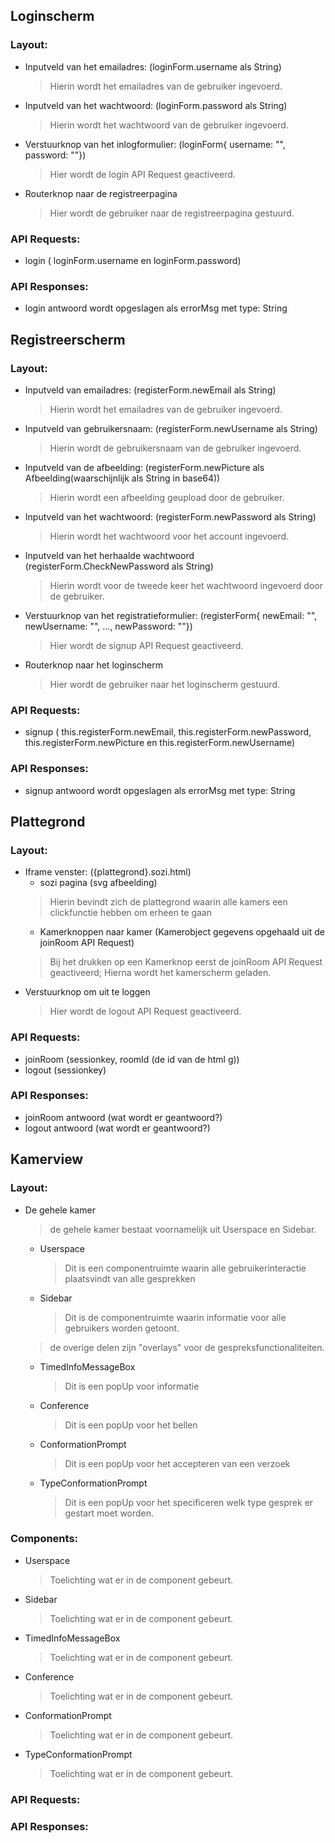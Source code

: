 ## Loginscherm
### Layout:

  - Inputveld van het emailadres:  (loginForm.username als String)
    > Hierin wordt het emailadres van de gebruiker ingevoerd. 
  - Inputveld van het wachtwoord: (loginForm.password als String)
    > Hierin wordt het wachtwoord van de gebruiker ingevoerd.
  - Verstuurknop van het inlogformulier: (loginForm{ username: "", password: ""})
    > Hier wordt de login API Request geactiveerd.
  - Routerknop naar de registreerpagina
     > Hier wordt de gebruiker naar de registreerpagina gestuurd.
### API Requests:   

  - login ( loginForm.username en loginForm.password)
### API Responses:

  - login antwoord wordt opgeslagen als errorMsg met type: String 

## Registreerscherm
### Layout:

  - Inputveld van emailadres: (registerForm.newEmail als String)
     > Hierin wordt het emailadres van de gebruiker ingevoerd.
  - Inputveld van gebruikersnaam: (registerForm.newUsername als String)
     > Hierin wordt de gebruikersnaam van de gebruiker ingevoerd.
  - Inputveld van de afbeelding: (registerForm.newPicture als Afbeelding(waarschijnlijk als String in base64))
     > Hierin wordt een afbeelding geupload door de gebruiker.
  - Inputveld van het wachtwoord: (registerForm.newPassword als String)
     > Hierin wordt het wachtwoord voor het account ingevoerd.
  - Inputveld van het herhaalde wachtwoord (registerForm.CheckNewPassword als String)
    >  Hierin wordt voor de tweede keer het wachtwoord ingevoerd door de gebruiker.
  - Verstuurknop van het registratieformulier: (registerForm{ newEmail: "", newUsername: "", ..., newPassword: ""})
    >  Hier wordt de signup API Request geactiveerd.
  - Routerknop naar het loginscherm
    >  Hier wordt de gebruiker naar het loginscherm gestuurd.

### API Requests:

  - signup ( this.registerForm.newEmail, this.registerForm.newPassword, this.registerForm.newPicture en this.registerForm.newUsername)
### API Responses:

  - signup antwoord wordt opgeslagen als errorMsg met type: String
## Plattegrond
### Layout:
  - Iframe venster: ({plattegrond}.sozi.html)
    - sozi pagina (svg afbeelding)
     >  Hierin bevindt zich de plattegrond waarin alle kamers een clickfunctie hebben om erheen te gaan
    - Kamerknoppen naar kamer (Kamerobject gegevens opgehaald uit de joinRoom API Request)
     >  Bij het drukken op een Kamerknop eerst de joinRoom API Request geactiveerd;
     >  Hierna wordt het kamerscherm geladen.
  - Verstuurknop om uit te loggen
    >  Hier wordt de logout API Request geactiveerd.
### API Requests:

  - joinRoom (sessionkey, roomId (de id van de html g))
  - logout (sessionkey)

### API Responses:

  - joinRoom antwoord (wat wordt er geantwoord?)
  - logout antwoord (wat wordt er geantwoord?)

## Kamerview
### Layout:
  - De gehele kamer
    > de gehele kamer bestaat voornamelijk uit Userspace en Sidebar.
    - Userspace
      > Dit is een componentruimte waarin alle gebruikerinteractie plaatsvindt van alle gesprekken
    - Sidebar
      > Dit is de componentruimte waarin informatie voor alle gebruikers worden getoont.
    > de overige delen zijn "overlays" voor de gespreksfunctionaliteiten.
    - TimedInfoMessageBox
      > Dit is een popUp voor informatie
    - Conference
      > Dit is een popUp voor het bellen
    - ConformationPrompt
      > Dit is een popUp voor het accepteren van een verzoek
    - TypeConformationPrompt
      > Dit is een popUp voor het specificeren welk type gesprek er gestart moet worden.
### Components:
  - Userspace
    > Toelichting wat er in de component gebeurt.
  - Sidebar
    > Toelichting wat er in de component gebeurt.
  - TimedInfoMessageBox
    > Toelichting wat er in de component gebeurt.
  - Conference
    > Toelichting wat er in de component gebeurt.
  - ConformationPrompt
    > Toelichting wat er in de component gebeurt.
  - TypeConformationPrompt
    > Toelichting wat er in de component gebeurt.
### API Requests:

### API Responses:

